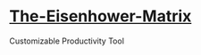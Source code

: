 # [The-Eisenhower-Matrix](https://robert-z-lehr.github.io/The-Eisenhower-Matrix/)
Customizable Productivity Tool
